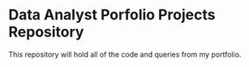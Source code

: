 # Data Analyst Porfolio Projects Repository

This repository will hold all of the code and queries from my portfolio.

